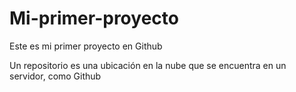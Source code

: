 # Mi-primer-proyecto
Este es mi primer proyecto en Github

Un repositorio es una ubicación en la nube que se encuentra en un servidor, como Github
